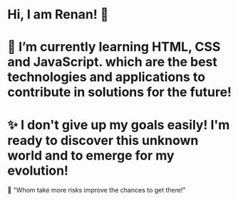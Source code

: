 # Hi, I am Renan! 👋

<!--
**toddynan/toddynan** is a ✨ _special_ ✨ repository because its `README.md` (this file) appears on your GitHub profile.

Here are some ideas to get you started:

- 🔭 I’m currently working on ...
- 🌱 I’m currently learning ...
- 👯 I’m looking to collaborate on ...
- 🤔 I’m looking for help with ...
- 💬 Ask me about ...
- 📫 How to reach me: ...
- 😄 Pronouns: ...
- ⚡ Fun fact: ...
-->
# 🌱 I’m currently learning HTML, CSS and JavaScript. which are the best technologies and applications to contribute in solutions for the future!

# ✨ I don't give up my goals easily! I'm ready to discover this unknown world and to emerge for my evolution!

 💬 "Whom take more risks improve the chances to get there!"
